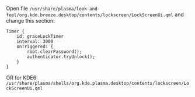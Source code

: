 Open file `/usr/share/plasma/look-and-feel/org.kde.breeze.desktop/contents/lockscreen/LockScreenUi.qml` and change this section:

    Timer {
        id: graceLockTimer
        interval: 3000
        onTriggered: {
            root.clearPassword();
            authenticator.tryUnlock();
        }
    }


OR for KDE6: `/usr/share/plasma/shells/org.kde.plasma.desktop/contents/lockscreen/LockScreenUi.qml`
